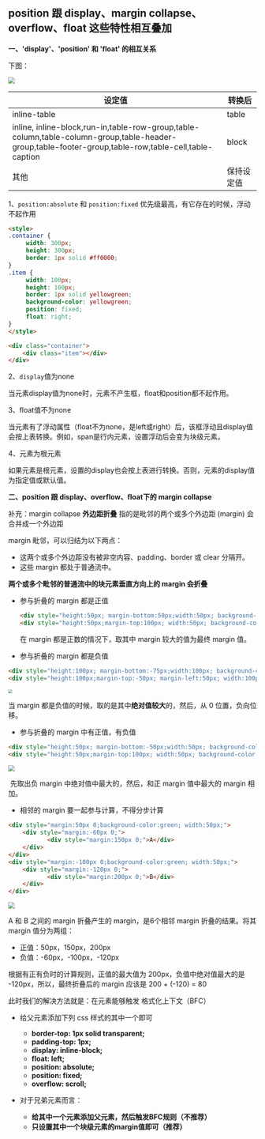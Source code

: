 ## position 跟 display、margin collapse、overflow、float 这些特性相互叠加



**一、'display'、'position' 和 'float' 的相互关系**

下图：

<img src="https://i.loli.net/2021/08/06/k9joILUxiEgebQB.png" style="zoom:80%;" />

| **设定值**                                                   | **转换后** |
| ------------------------------------------------------------ | ---------- |
| inline-table                                                 | table      |
| inline, inline-block,run-in,table-row-group,table-column,table-column-group,table-header-group,table-footer-group,table-row,table-cell,table-caption | block      |
| 其他                                                         | 保持设定值 |



1、`position:absolute` 和 `position:fixed` 优先级最高，有它存在的时候，浮动不起作用

```html
<style>
.container {
     width: 300px;
     height: 300px;
     border: 1px solid #ff0000;
}
.item {
     width: 100px;
     height: 100px;
     border: 1px solid yellowgreen;
     background-color: yellowgreen;
     position: fixed;
     float: right;
}
</style>

<div class="container">
    <div class="item"></div>
</div>
```



2、`display`值为none

当元素display值为none时，元素不产生框，float和position都不起作用。



3、float值不为none

当元素有了浮动属性（float不为none，是left或right）后，该框浮动且display值会按上表转换。例如，span是行内元素，设置浮动后会变为块级元素。



4、元素为根元素

如果元素是根元素，设置的display也会按上表进行转换。否则，元素的display值为指定值或默认值。



**二、position 跟 display、overflow、float下的 margin collapse**



补充：margin collapse **外边距折叠** 指的是毗邻的两个或多个外边距 (margin) 会合并成一个外边距

margin 毗邻，可以归结为以下两点：

* 这两个或多个外边距没有被非空内容、padding、border 或 clear 分隔开。
* 这些 margin 都处于普通流中。



**两个或多个毗邻的普通流中的块元素垂直方向上的 margin 会折叠**

* 参与折叠的 margin 都是正值

  ```html
  <div style="height:50px; margin-bottom:50px;width:50px; background-color: red;">A</div>
  <div style="height:50px;margin-top:100px; width:50px; background-color: green;">B</div>
  ```

  在 margin 都是正数的情况下，取其中 margin 较大的值为最终 margin 值。

  

*  参与折叠的 margin 都是负值

  ```html
  <div style="height:100px; margin-bottom:-75px;width:100px; background-color: red;">A</div>
  <div style="height:100px;margin-top:-50px; margin-left:50px; width:100px; background-color: green;">B</div>
  ```

  <img src="https://i.loli.net/2021/08/06/DfcXxGKBshpmYtP.png" style="zoom:50%;" />

  当 margin 都是负值的时候，取的是其中**绝对值较大**的，然后，从 0 位置，负向位移。

  

* 参与折叠的 margin 中有正值，有负值

```html
<div style="height:50px; margin-bottom:-50px;width:50px; background-color: red;">A</div>
<div style="height:50px;margin-top:100px; width:50px; background-color: green;">B</div>
```

<img src="https://i.loli.net/2021/08/06/RtjipGXOyHslQdv.png" style="zoom:80%;" />

​        先取出负 margin 中绝对值中最大的，然后，和正 margin 值中最大的 margin 相加。



* 相邻的 margin 要一起参与计算，不得分步计算

```html
<div style="margin:50px 0;background-color:green; width:50px;">
    <div style="margin:-60px 0;">
           <div style="margin:150px 0;">A</div>
    </div>
</div>
<div style="margin:-100px 0;background-color:green; width:50px;">
    <div style="margin:-120px 0;">
           <div style="margin:200px 0;">B</div>
    </div>
</div>
```

<img src="https://i.loli.net/2021/08/06/kTWcsL9blQ1Cf3z.png" style="zoom:80%;" />

A 和 B 之间的 margin 折叠产生的 margin，是6个相邻 margin 折叠的结果。将其 margin 值分为两组：

- 正值：50px，150px，200px
- 负值：-60px，-100px，-120px

根据有正有负时的计算规则，正值的最大值为 200px，负值中绝对值最大的是 -120px，所以，最终折叠后的 margin 应该是 200 + (-120) = 80



此时我们的解决方法就是：在元素能够触发 格式化上下文（BFC）

* 给父元素添加下列 css 样式的其中一个即可
  * **border-top: 1px solid transparent;**
  * **padding-top: 1px;**
  * **display: inline-block;**
  * **float: left;**
  * **position: absolute;**
  * **position: fixed;**
  * **overflow: scroll;**

* 对于兄弟元素而言：
  * **给其中一个元素添加父元素，然后触发BFC规则（不推荐）**
  * **只设置其中一个块级元素的margin值即可（推荐）**

